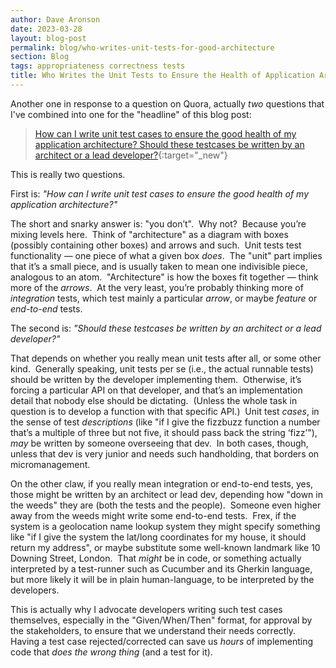 ```yaml
---
author: Dave Aronson
date: 2023-03-28
layout: blog-post
permalink: blog/who-writes-unit-tests-for-good-architecture
section: Blog
tags: appropriateness correctness tests
title: Who Writes the Unit Tests to Ensure the Health of Application Architecture?
---
```


Another one in response to a question on Quora,
actually _two_ questions
that I've combined into one
for the "headline" of this blog post:

> [How can I write unit test cases to ensure the good health of my application architecture? Should these testcases be written by an architect or a lead developer?](https://gauravgaur.quora.com/How-to-write-unit-test-cases-to-ensure-the-good-health-of-my-application-architecture-Should-these-testcases-be-written){:target="_new"}

This is really two questions.

First is:
*"How can I write unit test cases to ensure the good health of my application architecture?"*

The short and snarky answer is: "you don’t".&nbsp;
Why not?&nbsp;
Because you’re mixing levels here.&nbsp;
Think of "architecture" as a diagram with boxes
(possibly containing other boxes) and arrows and such.&nbsp;
Unit tests test functionality —
one piece of what a given box *does*.&nbsp;
The "unit" part implies that it’s a small piece,
and is usually taken to mean one indivisible piece,
analogous to an atom.&nbsp;
"Architecture" is how the boxes fit together —
think more of the *arrows*.&nbsp;
At the very least, you’re probably thinking more of *integration* tests,
which test mainly a particular *arrow*,
or maybe *feature* or *end-to-end* tests.

The second is:
*"Should these testcases be written by an architect or a lead developer?"*

That depends on whether you really mean unit tests after all,
or some other kind.&nbsp;
Generally speaking, unit tests per se
(i.e., the actual runnable tests)
should be written by the developer implementing them.&nbsp;
Otherwise, it’s forcing a particular API on that developer,
and that’s an implementation detail that nobody else should be dictating.&nbsp;
(Unless the whole task in question is
to develop a function with that specific API.)&nbsp;
Unit test *cases*,
in the sense of test *descriptions*
(like "if I give the fizzbuzz function
a number that’s a multiple of three but not five,
it should pass back the string ‘fizz’"),
*may* be written by someone overseeing that dev.&nbsp;
In both cases, though,
unless that dev is very junior and needs such handholding,
that borders on micromanagement.

On the other claw, if you really mean integration or end-to-end tests,
yes, those might be written by an architect or lead dev,
depending how "down in the weeds" they are
(both the tests and the people).&nbsp;
Someone even higher away from the weeds
might write some end-to-end tests.&nbsp;
Frex, if the system is a geolocation name lookup system
they might specify something like
"if I give the system the lat/long coordinates for my house,
it should return my address",
or maybe substitute some well-known landmark like
10 Downing Street, London.&nbsp;
That *might* be in code,
or something actually interpreted by a test-runner
such as Cucumber and its Gherkin language,
but more likely it will be in plain human-language,
to be interpreted by the developers.

This is actually why I advocate
developers writing such test cases themselves,
especially in the "Given/When/Then" format,
for approval by the stakeholders,
to ensure that we understand their needs correctly.&nbsp;
Having a test case rejected/corrected
can save us *hours* of
implementing code that *does the wrong thing* (and a test for it).
